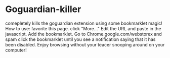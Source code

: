 # Goguardian-killer
comepletely kills the goguardian extension using some bookmarklet magic!
How to use: 
favorite this page. click "More..." Edit the URL and paste in the javascript. Add the bookmarklet.
Go to Chrome.google.com/webstorex and spam click the bookmarklet until you see a notification saying that it has been disabled.
Enjoy browsing without your teacer snooping around on your computer!
